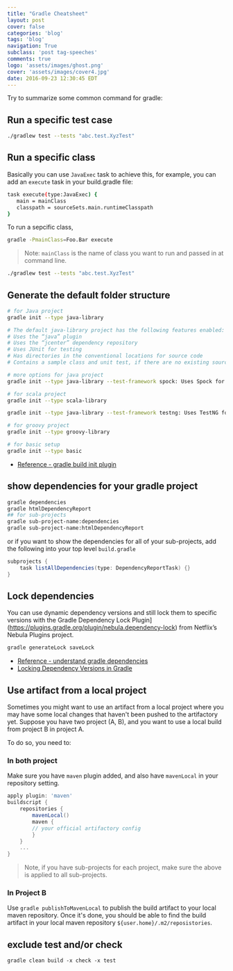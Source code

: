 ```yaml
---
title: "Gradle Cheatsheet"
layout: post
cover: false
categories: 'blog'
tags: 'blog'
navigation: True
subclass: 'post tag-speeches'
comments: true
logo: 'assets/images/ghost.png'
cover: 'assets/images/cover4.jpg'
date: 2016-09-23 12:30:45 EDT
---
```


Try to summarize some common command for gradle:

## Run a specific test case

```bash
./gradlew test --tests "abc.test.XyzTest"
```
## Run a specific class

Basically you can use `JavaExec` task to achieve this, for example, you can add an `execute` task in your build.gradle file:

```bash
task execute(type:JavaExec) {
   main = mainClass
   classpath = sourceSets.main.runtimeClasspath
}
```

To run a sepcific class, 

```bash
gradle -PmainClass=Foo.Bar execute
```

> Note: `mainClass` is the name of class you want to run and passed in at command line.

```bash
./gradlew test --tests "abc.test.XyzTest"
```

## Generate the default folder structure

```bash
# for Java project
gradle init --type java-library

# The default java-library project has the following features enabled:
# Uses the “java” plugin
# Uses the “jcenter” dependency repository
# Uses JUnit for testing
# Has directories in the conventional locations for source code
# Contains a sample class and unit test, if there are no existing source or test files

# more options for java project
gradle init --type java-library --test-framework spock: Uses Spock for testing instead of JUnit

# for scala project
gradle init --type scala-library

gradle init --type java-library --test-framework testng: Uses TestNG for testing instead of JUnit

# for groovy project
gradle init --type groovy-library

# for basic setup
gradle init --type basic
```

- [Reference - gradle build init plugin](https://docs.gradle.org/current/userguide/build_init_plugin.html)

## show dependencies for your gradle project

```bash
gradle dependencies
gradle htmlDependencyReport
## for sub-projects
gradle sub-project-name:dependencies
gradle sub-project-name:htmlDependencyReport
```

or if you want to show the dependencies for all of your sub-projects, add the following into your top level `build.gradle`

```groovy
subprojects {
    task listAllDependencies(type: DependencyReportTask) {}
}
```

## Lock dependencies

You can use dynamic dependency versions and still lock them to specific versions with the Gradle Dependency Lock Plugin](https://plugins.gradle.org/plugin/nebula.dependency-lock) from Netflix’s Nebula Plugins project.

```bash
gradle generateLock saveLock
```


- [Reference - understand gradle dependencies](https://www.devsbedevin.com/android-understanding-gradle-dependencies-and-resolving-conflicts/)
- [Locking Dependency Versions in Gradle](https://jkutner.github.io/2017/03/29/locking-gradle-dependencies.html)

## Use artifact from a local project

Sometimes you might want to use an artifact from a local project where you may have some local changes that haven't been pushed to the artifactory yet. Suppose you have two project (A, B), and you want to use a local build from project B in project A.

To do so, you need to:

### In both project

Make sure you have `maven` plugin added, and also have `mavenLocal` in your repository setting.

```groovy
apply plugin: 'maven'
buildscript {
    repositories {
        mavenLocal()
        maven {
        // your official artifactory config
        }
    }
    ...
}

```

> Note, if you have sub-projects for each project, make sure the above is applied to all sub-projects.

### In Project B

Use `gradle publishToMavenLocal` to publish the build artifact to your local maven repository. Once it's done, you should be able to find the build artifact in your local maven repository `${user.home}/.m2/reposistories`.

## exclude test and/or check

```
gradle clean build -x check -x test
```
